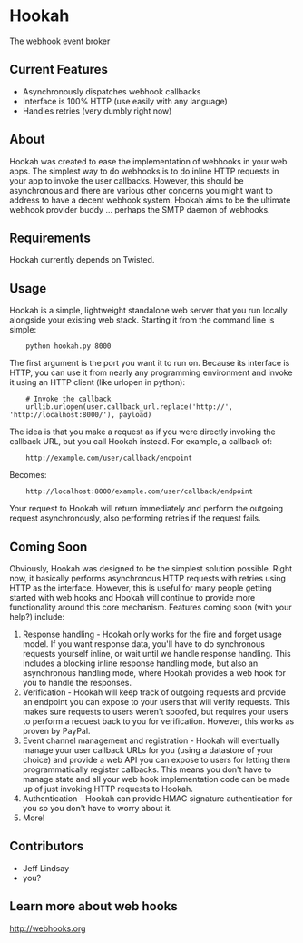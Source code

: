 Hookah
======
The webhook event broker

Current Features
----------------
* Asynchronously dispatches webhook callbacks
* Interface is 100% HTTP (use easily with any language)
* Handles retries (very dumbly right now)


About
-----
Hookah was created to ease the implementation of webhooks in your web apps. The simplest way to do webhooks is to do inline HTTP requests in your app to invoke the user callbacks. However, this should be asynchronous and there are various other concerns you might want to address to have a decent webhook system. Hookah aims to be the ultimate webhook provider buddy ... perhaps the SMTP daemon of webhooks.

Requirements
------------
Hookah currently depends on Twisted.

Usage
-----
Hookah is a simple, lightweight standalone web server that you run locally alongside your existing web stack. Starting it from the command line is simple:

        python hookah.py 8000
        
The first argument is the port you want it to run on. Because its interface is HTTP, you can use it from nearly any programming environment and invoke it using an HTTP client (like urlopen in python):

        # Invoke the callback
        urllib.urlopen(user.callback_url.replace('http://', 'http://localhost:8000/'), payload)
        
The idea is that you make a request as if you were directly invoking the callback URL, but you call Hookah instead. For example, a callback of:

        http://example.com/user/callback/endpoint
        
Becomes:

        http://localhost:8000/example.com/user/callback/endpoint

Your request to Hookah will return immediately and perform the outgoing request asynchronously, also performing retries if the request fails.

Coming Soon
-----------
Obviously, Hookah was designed to be the simplest solution possible. Right now, it basically performs asynchronous HTTP requests with retries using HTTP as the interface. However, this is useful for many people getting started with web hooks and Hookah will continue to provide more functionality around this core mechanism. Features coming soon (with your help?) include:

1. Response handling - Hookah only works for the fire and forget usage model. If you want response data, you'll have to do synchronous requests yourself inline, or wait until we handle response handling. This includes a blocking inline response handling mode, but also an asynchronous handling mode, where Hookah provides a web hook for you to handle the responses.
1. Verification - Hookah will keep track of outgoing requests and provide an endpoint you can expose to your users that will verify requests. This makes sure requests to users weren't spoofed, but requires your users to perform a request back to you for verification. However, this works as proven by PayPal.
1. Event channel management and registration - Hookah will eventually manage your user callback URLs for you (using a datastore of your choice) and provide a web API you can expose to users for letting them programmatically register callbacks. This means you don't have to manage state and all your web hook implementation code can be made up of just invoking HTTP requests to Hookah. 
1. Authentication - Hookah can provide HMAC signature authentication for you so you don't have to worry about it. 
1. More!

Contributors
------------
* Jeff Lindsay
* you?

Learn more about web hooks
--------------------------
http://webhooks.org